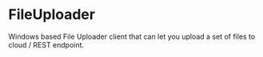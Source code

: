 # FileUploader
Windows based File Uploader client that can let you upload a set of files to cloud / REST endpoint. 
